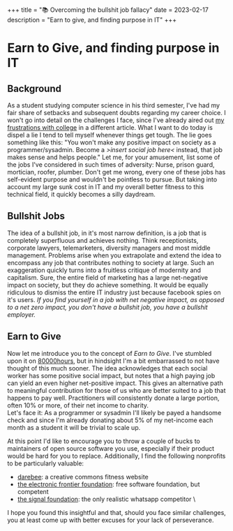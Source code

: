 +++
title = "📚 Overcoming the bullshit job fallacy"
date = 2023-02-17
description = "Earn to give, and finding purpose in IT"
+++

# Earn to Give, and finding purpose in IT

## Background

As a student studying computer science in his third semester, I've had my fair share of setbacks and subsequent doubts regarding my career choice.
I won't go into detail on the challenges I face, since I've already aired out [my frustrations with college](https://port19.xyz/lifestyle/frustrations-with-college/) in a different article.
What I want to do today is dispel a lie I tend to tell myself whenever things get tough.
The lie goes something like this: "You won't make any positive impact on society as a programmer/sysadmin. Become a _>insert social job here<_ instead, that job makes sense and helps people."
Let me, for your amusement, list some of the jobs I've considered in such times of adversity: Nurse, prison guard, mortician, roofer, plumber.
Don't get me wrong, every one of these jobs has self-evident purpose and wouldn't be pointless to pursue.
But taking into account my large sunk cost in IT and my overall better fitness to this technical field, it quickly becomes a silly daydream.

## Bullshit Jobs

The idea of a bullshit job, in it's most narrow definition, is a job that is completely superfluous and achieves nothing.
Think receptionists, corporate lawyers, telemarketers, diversity managers and most middle management.
Problems arise when you extrapolate and extend the idea to encompass any job that contributes nothing to society at large.
Such an exaggeration quickly turns into a fruitless critique of modernity and capitalism.
Sure, the entire field of marketing has a large net-negative impact on society, but they do achieve something.
It would be equally ridiculous to dismiss the entire IT industry just because facebook spies on it's users.
_If you find yourself in a job with net negative impact, as opposed to a net zero impact, you don't have a bullshit job, you have a bullshit employer._

## Earn to Give

Now let me introduce you to the concept of _Earn to Give_.
I've stumbled upon it on [80000hours](https://80000hours.org/career-reviews/earning-to-give-in-a-high-paying-role/), but in hindsight I'm a bit embarrassed to not have thought of this much sooner.
The idea acknowledges that each social worker has some positive social impact, but notes that a high paying job can yield an even higher net-positive impact.
This gives an alternative path to meaningful contribution for those of us who are better suited to a job that happens to pay well.
Practitioners will consistently donate a large portion, often 10% or more, of their net income to charity. \
Let's face it: As a programmer or sysadmin I'll likely be payed a handsome check and since I'm already donating about 5% of my net-income each month as a student it will be trivial to scale up.

At this point I'd like to encourage you to throw a couple of bucks to maintainers of open source software you use, especially if their product would be hard for you to replace.
Additionally, I find the following nonprofits to be particularly valuable:

- [darebee](https://darebee.com/): a creative commons fitness website
- [the electronic frontier foundation](https://www.eff.org/): free software foundation, but competent
- [the signal foundation](https://signalfoundation.org/): the only realistic whatsapp competitor \

I hope you found this insightful and that, should you face similar challenges, you at least come up with better excuses for your lack of perseverance.
